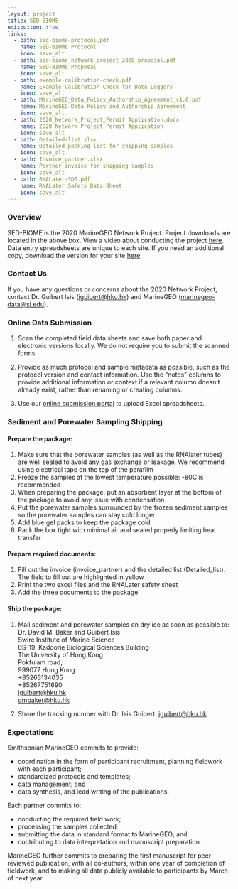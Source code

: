 ```yaml
---
layout: project
title: SED-BIOME
editbutton: true
links:
  - path: sed-biome-protocol.pdf
    name: SED-BIOME Protocol
    icon: save_alt
  - path: sed-biome_network_project_2020_proposal.pdf
    name: SED-BIOME Proposal
    icon: save_alt
  - path: example-calibration-check.pdf
    name: Example Calibration Check for Data Loggers
    icon: save_alt
  - path: MarineGEO_Data_Policy_Authorship_Agreement_v1.0.pdf
    name: MarineGEO Data Policy and Authorship Agreement
    icon: save_alt
  - path: 2020_Network_Project_Permit Application.docx
    name: 2020 Network Project Permit Application
    icon: save_alt
  - path: Detailed-list.xlsx
    name: Detailed packing list for shipping samples
    icon: save_alt
  - path: Invoice_partner.xlsx
    name: Partner invoice for shipping samples
    icon: save_alt
  - path: RNALater-SDS.pdf
    name: RNALater Safety Data Sheet
    icon: save_alt
---
```


### Overview
SED-BIOME is the 2020 MarineGEO Network Project. Project downloads are located in the above box. View a video about conducting the project [here](https://marinegeo.github.io/projects/sed-biome/video). Data entry spreadsheets are unique to each site. If you need an additional copy, download the version for your site [here](https://marinegeo.github.io/projects/sed-biome/data-entry-spreadsheets).    

### Contact Us

If you have any questions or concerns about the 2020 Network Project, contact Dr. Guibert Isis (iguibert@hku.hk) and MarineGEO (marinegeo-data@si.edu). 

### Online Data Submission

1. Scan the completed field data sheets and save both paper and electronic versions locally. We do not
require you to submit the scanned forms.

2. Provide as much protocol and sample metadata as possible, such as the protocol version and contact information. Use the “notes” columns to provide additional information or context if a relevant column doesn’t already exist, rather than renaming or creating columns.  

3. Use our [online submission portal](https://marinegeo.github.io/data-submission) to upload Excel spreadsheets.

### Sediment and Porewater Sampling Shipping  

#### Prepare the package:
1.	Make sure that the porewater samples (as well as the RNAlater tubes) are well sealed to avoid any gas exchange or leakage. We recommend using electrical tape on the top of the parafilm  
2.	Freeze the samples at the lowest temperature possible: -80C is recommended  
3.	When preparing the package, put an absorbent layer at the bottom of the package to avoid any issue with condensation  
4.	Put the porewater samples surrounded by the frozen sediment samples so the porewater samples can stay cold longer  
5.	Add blue gel packs to keep the package cold  
6.	Pack the box tight with minimal air and sealed properly limiting heat transfer  

#### Prepare required documents:  
1.	Fill out the invoice (invoice_partner) and the detailed list (Detailed_list). The field to fill out are highlighted in yellow  
2.	Print the two excel files and the RNALater safety sheet  
3.	Add the three documents to the package  

#### Ship the package:
1.	Mail sediment and porewater samples on dry ice as soon as possible to:   
Dr. David M. Baker and Guibert Isis  
Swire Institute of Marine Science   
6S-19, Kadoorie Biological Sciences Building   
The University of Hong Kong   
Pokfulam road,   
999077 Hong Kong  
+85263134035   
+85267751690   
iguibert@hku.hk   
dmbaker@hku.hk  

2.	Share the tracking number with Dr. Isis Guibert: iguibert@hku.hk  

### Expectations

Smithsonian MarineGEO commits to provide:

- coordination in the form of participant recruitment, planning fieldwork with each participant;
- standardized protocols and templates;
- data management; and
- data synthesis, and lead writing of the publications.

Each partner commits to:
- conducting the required field work;
- processing the samples collected;
- submitting the data in standard format to MarineGEO; and
- contributing to data interpretation and manuscript preparation.

MarineGEO further commits to preparing the first manuscript for peer-reviewed publication, with all co-authors, within one year of completion of fieldwork, and to making all data publicly available to participants by March of next year.